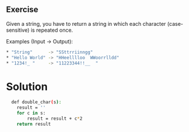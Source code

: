 ## Exercise

Given a string, you have to return a string in which each character (case-sensitive) is repeated once.

Examples (Input -> Output):

```bash
* "String"      -> "SSttrriinngg"
* "Hello World" -> "HHeelllloo  WWoorrlldd"
* "1234!_ "     -> "11223344!!__  "
````

# Solution
```bash
  def double_char(s):
    result = ''
    for c in s:
        result = result + c*2
    return result
```



